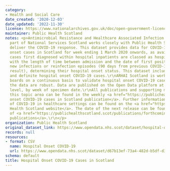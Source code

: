 ```yaml
---
category:
- Health and Social Care
date_created: '2020-12-03'
date_updated: '2022-11-30'
license: https://www.nationalarchives.gov.uk/doc/open-government-licence/version/3/
maintainer: Public Health Scotland
notes: <p>Antimicrobial Resistance and Healthcare Associated Infection (ARHAI) Scotland,
  part of National Services Scotland works closely with Public Health Scotland to
  deliver the COVID-19 response. This dataset provides data for COVID-19 hospital
  onset cases in Scotland for week ending 1 March 2020 onwards, as available.\r\nCOVID-19
  cases first diagnosed within hospital inpatients are classed as hospital onset COVID-19,
  with the length of time between admission and the date of first positive test of
  new infections or reinfection episodes (90 days from previous COVID-19 positive
  result), determining their hospital onset status. This dataset includes all probable
  and definite hospital onset COVID-19 cases.\r\nARHAI Scotland is working with NHS
  boards on a continuous basis to validate hospital onset COVID-19 cases to ensure
  the data are robust. Data are published on the Open Data platform at NHS Scotland
  level, by week of specimen date.\r\nAll publications and supporting material to
  this topic area can be found in the weekly <a href="https://publichealthscotland.scot/publications/hospital-onset-covid-19-cases-in-scotland/">Hospital
  onset COVID-19 cases in Scotland publication</a>. Further information on the epidemiology
  of COVID-19 in healthcare settings can be found on the <a href="https://www.publichealthscotland.scot/">Public
  Health Scotland website</a>. The date of the next release can be found on our list
  of <a href="https://publichealthscotland.scot/publications/forthcoming-publications/">forthcoming
  publications</a>.\r\n</p>
organization: Public Health Scotland
original_dataset_link: https://www.opendata.nhs.scot/dataset/hospital-onset-covid-19-cases-in-scotland
records: null
resources:
- format: CSV
  name: Hospital Onset COVID-19
  url: https://www.opendata.nhs.scot/dataset/d67b13ef-73a4-482d-b5df-d39d777540fd/resource/5acbccb1-e9d6-4ab2-a7ac-f3e4d378e7ec/download/hospitalonsetcovid_opendata.csv
schema: default
title: Hospital Onset COVID-19 Cases in Scotland
---
```

